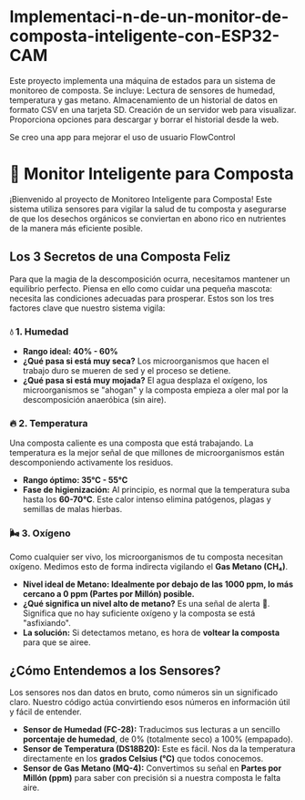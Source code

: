 # Implementaci-n-de-un-monitor-de-composta-inteligente-con-ESP32-CAM
Este proyecto implementa una máquina de estados para un sistema de monitoreo de composta. Se incluye: Lectura de sensores de humedad, temperatura y gas metano. Almacenamiento de un historial de datos en formato CSV en una tarjeta SD. Creación de un servidor web para visualizar. Proporciona opciones para descargar y borrar el historial desde la web.

Se creo una app para mejorar el uso de usuario FlowControl

# 🌱 Monitor Inteligente para Composta

¡Bienvenido al proyecto de Monitoreo Inteligente para Composta! Este sistema utiliza sensores para vigilar la salud de tu composta y asegurarse de que los desechos orgánicos se conviertan en abono rico en nutrientes de la manera más eficiente posible.

## Los 3 Secretos de una Composta Feliz

Para que la magia de la descomposición ocurra, necesitamos mantener un equilibrio perfecto. Piensa en ello como cuidar una pequeña mascota: necesita las condiciones adecuadas para prosperar. Estos son los tres factores clave que nuestro sistema vigila:

### 💧 **1. Humedad**

* **Rango ideal: 40% - 60%**
* **¿Qué pasa si está muy seca?** Los microorganismos que hacen el trabajo duro se mueren de sed y el proceso se detiene.
* **¿Qué pasa si está muy mojada?** El agua desplaza el oxígeno, los microorganismos se "ahogan" y la composta empieza a oler mal por la descomposición anaeróbica (sin aire).

### 🔥 **2. Temperatura**
Una composta caliente es una composta que está trabajando. La temperatura es la mejor señal de que millones de microorganismos están descomponiendo activamente los residuos.

* **Rango óptimo: 35°C - 55°C**
* **Fase de higienización:** Al principio, es normal que la temperatura suba hasta los **60-70°C**. Este calor intenso elimina patógenos, plagas y semillas de malas hierbas.

### 🌬️ **3. Oxígeno**
Como cualquier ser vivo, los microorganismos de tu composta necesitan oxígeno. Medimos esto de forma indirecta vigilando el **Gas Metano (CH₄)**.

* **Nivel ideal de Metano: Idealmente por debajo de las 1000 ppm, lo más cercano a 0 ppm (Partes por Millón) posible.**
* **¿Qué significa un nivel alto de metano?** Es una señal de alerta 🚨. Significa que no hay suficiente oxígeno y la composta se está "asfixiando".
* **La solución:** Si detectamos metano, es hora de **voltear la composta** para que se airee.

## ¿Cómo Entendemos a los Sensores?

Los sensores nos dan datos en bruto, como números sin un significado claro. Nuestro código actúa convirtiendo esos números en información útil y fácil de entender.

* **Sensor de Humedad (FC-28):** Traducimos sus lecturas a un sencillo **porcentaje de humedad**, de 0% (totalmente seco) a 100% (empapado).
* **Sensor de Temperatura (DS18B20):** Este es fácil. Nos da la temperatura directamente en los **grados Celsius (°C)** que todos conocemos.
* **Sensor de Gas Metano (MQ-4):** Convertimos su señal en **Partes por Millón (ppm)** para saber con precisión si a nuestra composta le falta aire.
